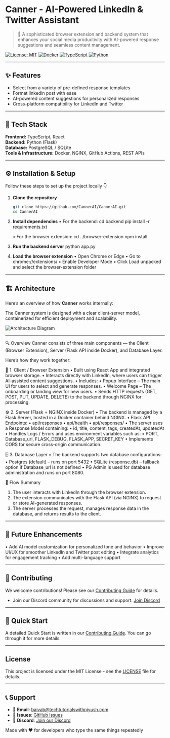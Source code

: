 # Canner - AI-Powered LinkedIn & Twitter Assistant

> 🚀 A sophisticated browser extension and backend system that enhances your social media productivity with AI-powered response suggestions and seamless content management.

[![License: MIT](https://img.shields.io/badge/License-MIT-yellow.svg)](https://opensource.org/licenses/MIT)
[![Docker](https://img.shields.io/badge/Docker-Ready-blue.svg)](https://docker.com)
[![TypeScript](https://img.shields.io/badge/TypeScript-Ready-3178C6.svg)](https://www.typescriptlang.org/)
[![Python](https://img.shields.io/badge/Python-3.12-3776AB.svg)](https://python.org)

---

## ✨ Features
- Select from a variety of pre-defined response templates
- Format linkedin post with ease
- AI-powered content suggestions for personalized responses  
- Cross-platform compatibility for LinkedIn and Twitter 

---

## 🧠 Tech Stack

**Frontend:** TypeScript, React  
**Backend:** Python (Flask)  
**Database:** PostgreSQL / SQLite  
**Tools & Infrastructure:** Docker, NGINX, GitHub Actions, REST APIs    

---

## ⚙️ Installation & Setup

Follow these steps to set up the project locally 👇

1. **Clone the repository**
   ```bash
   git clone https://github.com/CannerAI/CannerAI.git
   cd CannerAI

2. **Install dependencies**
    • For the backend:
        cd backend
        pip install -r requirements.txt

    • For the browser extension:
        cd ../browser-extension
        npm install

3. **Run the backend server**
    python app.py

4. **Load the browser extension**
    • Open Chrome or Edge
    • Go to chrome://extensions/
    • Enable Developer Mode
    • Click Load unpacked and select the browser-extension folder

---

## 🏗 Architecture

Here’s an overview of how **Canner** works internally:

The Canner system is designed with a clear client-server model, containerized for efficient deployment and scalability.

![Architecture Diagram](./docs/architecture-diagram.svg)

---

🔍 Overview
Canner consists of three main components — the Client (Browser Extension), Server (Flask API inside Docker), and Database Layer.

Here’s how they work together:

🧩 1. Client / Browser Extension
• Built using React App and integrated browser storage.
• Interacts directly with LinkedIn, where users can trigger AI-assisted content suggestions.
• Includes:
    • Popup Interface – The main UI for users to select and generate responses.
    • Welcome Page – The onboarding or landing view for new users.
• Sends HTTP requests (GET, POST, PUT, UPDATE, DELETE) to the backend through NGINX for processing.

⚙️ 2. Server (Flask + NGINX inside Docker)
• The backend is managed by a Flask Server, hosted in a Docker container behind NGINX.
• Flask API Endpoints:
    • api/responses
    • api/health
    • api/responses/<id>
• The server uses a Response Model containing:
    • id, title, content, tags, createdAt, updatedAt
• Handles Logs / Errors and uses environment variables such as:
    • PORT, Database_url, FLASK_DEBUG, FLASK_APP, SECRET_KEY
• Implements CORS for secure cross-origin communication.

🗄️ 3. Database Layer
• The backend supports two database configurations:
• Postgres (default) – runs on port 5432
• SQLite (response.db) – fallback option if Database_url is not defined
• PG Admin is used for database administration and runs on port 8080.

🔁 Flow Summary
1. The user interacts with LinkedIn through the browser extension.
2. The extension communicates with the Flask API (via NGINX) to request or store AI-generated responses.
3. The server processes the request, manages response data in the database, and returns results to the client.

---

## 🚧 Future Enhancements
• Add AI model customization for personalized tone and behavior
• Improve UI/UX for smoother LinkedIn and Twitter post editing
• Integrate analytics for engagement tracking
• Add multi-language support

---

## 📄 **Contributing**

We welcome contributions! Please see our [Contributing Guide](CONTRIBUTING.md) for details.
- Join our Discord community for discussions and support. [Join Discord](https://discord.com/invite/the-cloudops-community-1030513521122885642)

---

## 🚀 Quick Start
A detailed Quick Start is written in our [Contributing Guide](CONTRIBUTING.md). You can go through it for more details. 

---

## **License**

This project is licensed under the MIT License - see the [LICENSE](LICENSE) file for details.

---

## 📞 **Support**

- 📧 **Email**: [baivab@techtutorialswithpiyush.com](mailto:baivab@techtutorialswithpiyush.com)
- 🐛 **Issues**: [GitHub Issues](https://github.com/piyushsachdeva/canner/issues)
- 💬 **Discord**: [Join our Discord](https://discord.com/invite/the-cloudops-community-1030513521122885642)

Made with ❤️ for developers who type the same things repeatedly
